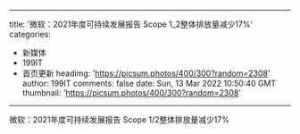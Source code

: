 
---
title: '微软：2021年度可持续发展报告  Scope 1_2整体排放量减少17%'
categories: 
 - 新媒体
 - 199IT
 - 首页更新
headimg: 'https://picsum.photos/400/300?random=2308'
author: 199IT
comments: false
date: Sun, 13 Mar 2022 10:50:40 GMT
thumbnail: 'https://picsum.photos/400/300?random=2308'
---

<div>   
微软：2021年度可持续发展报告  Scope 1/2整体排放量减少17%  
</div>
            